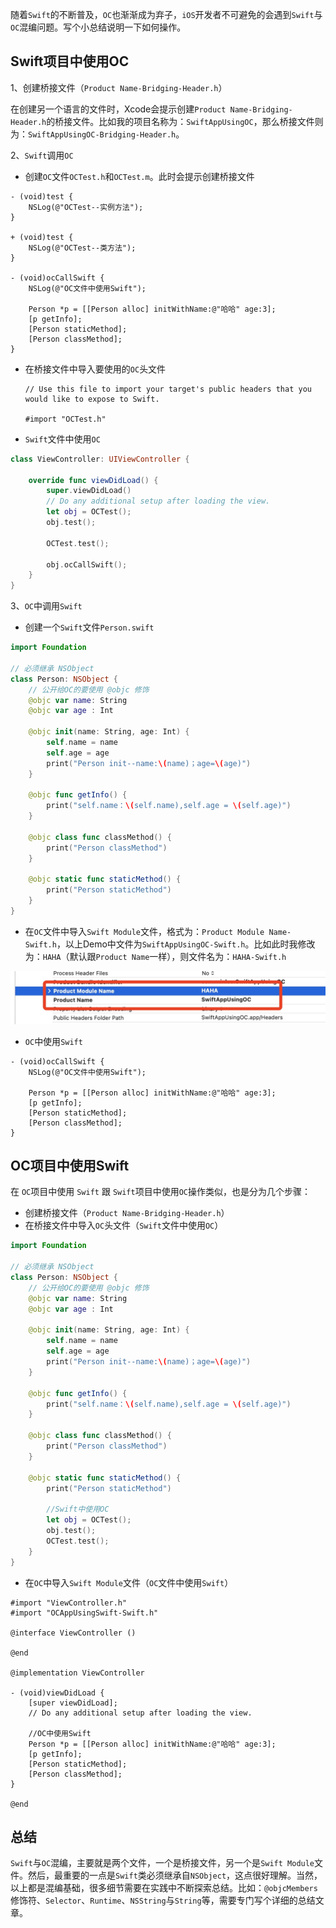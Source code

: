 随着`Swift`的不断普及，`OC`也渐渐成为弃子，`iOS`开发者不可避免的会遇到`Swift`与`OC`混编问题。写个小总结说明一下如何操作。

## Swift项目中使用OC

1、创建桥接文件（`Product Name-Bridging-Header.h`）

在创建另一个语言的文件时，Xcode会提示创建`Product Name-Bridging-Header.h`的桥接文件。比如我的项目名称为：`SwiftAppUsingOC`，那么桥接文件则为：`SwiftAppUsingOC-Bridging-Header.h`。

2、`Swift`调用`OC`

* 创建`OC`文件`OCTest.h`和`OCTest.m`。此时会提示创建桥接文件

``` ObjC
- (void)test {
    NSLog(@"OCTest--实例方法");
}

+ (void)test {
    NSLog(@"OCTest--类方法");
}

- (void)ocCallSwift {
    NSLog(@"OC文件中使用Swift");
    
    Person *p = [[Person alloc] initWithName:@"哈哈" age:3];
    [p getInfo];
    [Person staticMethod];
    [Person classMethod];
}
```
* 在桥接文件中导入要使用的`OC`头文件

    ```
    // Use this file to import your target's public headers that you would like to expose to Swift.
    
    #import "OCTest.h"
    
    ```
* `Swift`文件中使用`OC`

``` Swift
class ViewController: UIViewController {

    override func viewDidLoad() {
        super.viewDidLoad()
        // Do any additional setup after loading the view.
        let obj = OCTest();
        obj.test();
        
        OCTest.test();
        
        obj.ocCallSwift();
    }
}
```

3、`OC`中调用`Swift`

* 创建一个`Swift`文件`Person.swift`

``` Swift
import Foundation

// 必须继承 NSObject
class Person: NSObject {
    // 公开给OC的要使用 @objc 修饰
    @objc var name: String
    @objc var age : Int

    @objc init(name: String, age: Int) {
        self.name = name
        self.age = age
        print("Person init--name:\(name)；age=\(age)")
    }
    
    @objc func getInfo() {
        print("self.name：\(self.name),self.age = \(self.age)")
    }
    
    @objc class func classMethod() {
        print("Person classMethod")
    }
    
    @objc static func staticMethod() {
        print("Person staticMethod")
    }
}
```

* 在`OC`文件中导入`Swift Module`文件，格式为：`Product Module Name-Swift.h`，以上Demo中文件为`SwiftAppUsingOC-Swift.h`。比如此时我修改为：`HAHA`（默认跟`Product Name`一样），则文件名为：`HAHA-Swift.h`

![Product Module Name](assets/product_module_name.jpg)

* `OC`中使用`Swift`

``` Objc
- (void)ocCallSwift {
    NSLog(@"OC文件中使用Swift");
    
    Person *p = [[Person alloc] initWithName:@"哈哈" age:3];
    [p getInfo];
    [Person staticMethod];
    [Person classMethod];
}
```

## OC项目中使用Swift

在 `OC`项目中使用 `Swift` 跟 `Swift`项目中使用`OC`操作类似，也是分为几个步骤：

* 创建桥接文件（`Product Name-Bridging-Header.h`）
* 在桥接文件中导入`OC`头文件（`Swift`文件中使用`OC`）
``` Swift
import Foundation

// 必须继承 NSObject
class Person: NSObject {
    // 公开给OC的要使用 @objc 修饰
    @objc var name: String
    @objc var age : Int

    @objc init(name: String, age: Int) {
        self.name = name
        self.age = age
        print("Person init--name:\(name)；age=\(age)")
    }
    
    @objc func getInfo() {
        print("self.name：\(self.name),self.age = \(self.age)")
    }
    
    @objc class func classMethod() {
        print("Person classMethod")
    }
    
    @objc static func staticMethod() {
        print("Person staticMethod")
        
        //Swift中使用OC
        let obj = OCTest();
        obj.test();
        OCTest.test();
    }
}

```
* 在`OC`中导入`Swift Module`文件（`OC`文件中使用`Swift`）
``` ObjC
#import "ViewController.h"
#import "OCAppUsingSwift-Swift.h"

@interface ViewController ()

@end

@implementation ViewController

- (void)viewDidLoad {
    [super viewDidLoad];
    // Do any additional setup after loading the view.
    
    //OC中使用Swift
    Person *p = [[Person alloc] initWithName:@"哈哈" age:3];
    [p getInfo];
    [Person staticMethod];
    [Person classMethod];
}

@end
```

## 总结

`Swift`与`OC`混编，主要就是两个文件，一个是桥接文件，另一个是`Swift Module`文件。然后，最重要的一点是`Swift`类必须继承自`NSObject`，这点很好理解。当然，以上都是混编基础，很多细节需要在实践中不断探索总结。比如：`@objcMembers`修饰符、`Selector`、`Runtime`、`NSString`与`String`等，需要专门写个详细的总结文章。
